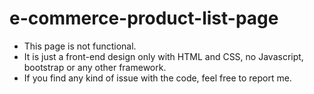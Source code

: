 # e-commerce-product-list-page

* This page is not functional.
* It is just a front-end design only with HTML and CSS, no Javascript, bootstrap or any other framework.
* If you find any kind of issue with the code, feel free to report me.
